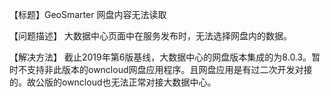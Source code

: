 【标题】GeoSmarter  网盘内容无法读取

【问题描述】 大数据中心页面中在服务发布时，无法选择网盘内的数据。

【解决方法】 截止2019年第6版基线，大数据中心的网盘版本集成的为8.0.3。暂时不支持非此版本的owncloud网盘应用程序。且网盘应用是有过二次开发对接的。故公版的owncloud也无法正常对接大数据中心。
